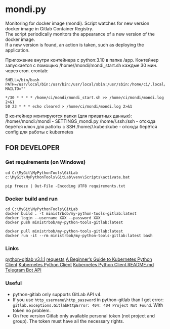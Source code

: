 # mondi.py
Monitoring for docker image (mondi). Script watches for new version docker image in Gitlab Container Registry.  
The script periodically monitors the appearance of a new version of the docker image.  
If a new version is found, an action is taken, such as deploying the application.  

Приложение внутри контейнера с python:3.10 в папке /app. Контейнер запускается с помощью /home/<user>/mondi/mondi_start.sh каждые 30 мин. через cron. 
crontab:
```commandline
SHELL=/bin/bash
PATH=/usr/local/bin:/usr/bin:/usr/local/sbin:/usr/sbin:/home/ci/.local/bin:/home/ci/bin
MAILTO=""

*/30 * * * * /home/ci/mondi/mondi_start.sh >> /home/ci/mondi/mondi.log 2>&1
50 23 * * * echo cleared > /home/ci/mondi/mondi.log 2>&1
```
В контейнер монтируются папки (для приватных данных):
/home/<user>/mondi:/mondi - SETTINGS_mondi.py
/home/<user>/.ssh:/ssh - отсюда берётся ключ для работы с SSH
/home/<user>/.kube:/kube - отсюда берётся config для работы с kubernetes


## FOR DEVELOPER
### Get requirements (on Windows)
```
cd C:\MyGit\MyPythonTools\GitLab
c:\MyGit\MyPythonTools\GitLab\venv\Scripts\activate.bat

pip freeze | Out-File -Encoding UTF8 requirements.txt
```
### Docker build and run
```commandline
cd C:\MyGit\MyPythonTools\GitLab
docker build . -t ministrbob/my-python-tools-gitlab:latest
docker login --username XXX --password XXX
docker push ministrbob/my-python-tools-gitlab:latest

docker pull ministrbob/my-python-tools-gitlab:latest
docker run -it --rm ministrbob/my-python-tools-gitlab:latest bash
```

### Links
[python-gitlab v3.1.1](https://python-gitlab.readthedocs.io/en/stable/)
[requests](https://docs.python-requests.org/en/latest/user/quickstart/)
[A Beginner’s Guide to Kubernetes Python Client](https://www.velotio.com/engineering-blog/kubernetes-python-client)
[Kubernetes Python Client](https://github.com/kubernetes-client/python)
[Kubernetes Python Client.README.md](https://github.com/kubernetes-client/python/blob/master/kubernetes/README.md)
[Telegram Bot API](https://core.telegram.org/bots/api)

### Useful
- python-gitlab only supports GitLab API v4.  
- If you use `http_username\http_password` in python-gitlab than I get error: `gitlab.exceptions.GitlabHttpError: 404: 404 Project Not Found`. With token no problem.
- On free version Gitlab only available personal token (not project and group). The token must have all the necessary rights.  
